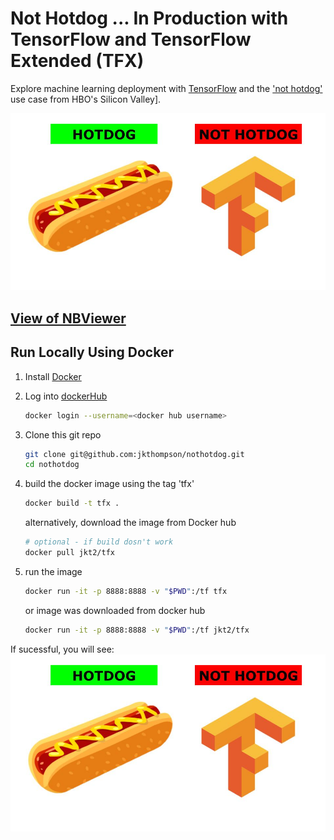 # Not Hotdog ... In Production with TensorFlow and TensorFlow Extended (TFX)

Explore machine learning deployment with [TensorFlow] and the ['not hotdog'] use case from HBO's Silicon Valley].

['not hotdog']: https://www.youtube.com/watch?v=ACmydtFDTGs
[TensorFlow]: https://www.tensorflow.org/

![not hotdog](./NotHotdog.jpg)

## [View of NBViewer](http://nbviewer.ipython.org/github/jkthompson/notHotdog/blob/master/notHotdog.ipynb)

## Run Locally Using Docker
1. Install [Docker](https://hub.docker.com/search/?offering=community&type=edition)
2. Log into [dockerHub](https://hub.docker.com/)
  	```bash
	docker login --username=<docker hub username>
	```
2. Clone this git repo
	```bash
	git clone git@github.com:jkthompson/nothotdog.git
	cd nothotdog
	``` 
3. build the docker image using the tag 'tfx'
  	```bash
	docker build -t tfx .
	```
	alternatively, download the image from Docker hub
	```bash
	# optional - if build dosn't work
	docker pull jkt2/tfx
	```
4. run the image
  	```bash
	docker run -it -p 8888:8888 -v "$PWD":/tf tfx
	```
	
	or image was downloaded from docker hub

	```bash
	docker run -it -p 8888:8888 -v "$PWD":/tf jkt2/tfx
	```
If sucessful, you will see:
![screenshot](./NotHotdog.jpg)
